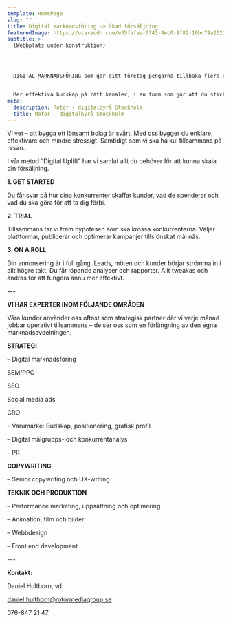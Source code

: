 ```yaml
---
template: HomePage
slug: ""
title: Digital marknadsföring –> ökad försäljning
featuredImage: https://ucarecdn.com/e35fafaa-6743-4ec0-9f82-10bc79a20271/
subtitle: >-
  (Webbplats under konstruktion)




  DIGITAL MARKNADSFÖRING som ger ditt företag pengarna tillbaka flera gånger om. Fler kunder, fler möten, fler ordrar.


  Mer effektiva budskap på rätt kanaler, i en form som gör att du sticker ut bland dina konkurrenter.
meta:
  description: Rotor - digitalbyrå Stockholm
  title: Rotor - digitalbyrå Stockholm
---
```

Vi vet – att bygga ett lönsamt bolag är svårt. Med oss bygger du enklare, effektivare och mindre stressigt. Samtidigt som vi ska ha kul tillsammans på resan.

I vår metod “Digital Uplift” har vi samlat allt du behöver för att kunna skala din försäljning.

**1. GET STARTED** 

Du får svar på hur dina konkurrenter skaffar kunder, vad de spenderar och vad du ska göra för att ta dig förbi.

**2. TRIAL**

Tillsammans tar vi fram hypotesen som ska krossa konkurrenterna. Väljer plattformar, publicerar och optimerar kampanjer tills önskat mål nås.

**3. ON A ROLL**

Din annonsering är i full gång. Leads, möten och kunder börjar strömma in i allt högre takt. Du får löpande analyser och rapporter. Allt tweakas och ändras för att fungera ännu mer effektivt.

**\---**

**VI HAR EXPERTER INOM FÖLJANDE OMRÅDEN**

Våra kunder använder oss oftast som strategisk partner där vi varje månad jobbar operativt tillsammans – de ser oss som en förlängning av den egna marknadsavdelningen.

**STRATEGI**

– Digital marknadsföring

SEM/PPC

SEO

Social media ads

CRO

– Varumärke: Budskap, positionering, grafisk profil

– Digital målgrupps- och konkurrentanalys

– PR

**COPYWRITING**

– Senior copywriting och UX-writing

**TEKNIK OCH PRODUKTION**

– Performance marketing, uppsättning och optimering

– Animation, film och bilder

– Webbdesign

– Front end development

\---

**Kontakt:** 

Daniel Hultborn, vd

daniel.hultborn@rotormediagroup.se

076-847 21 47